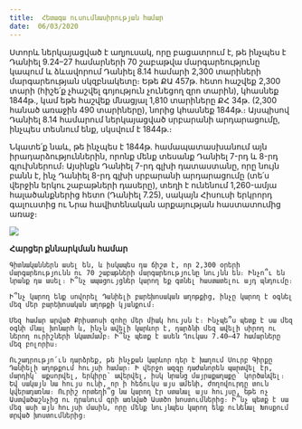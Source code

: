 ```yaml
---
title:  Հետագա ուսումնասիրության համար
date:  06/03/2020
---
```


Ստորև ներկայացված է աղյուսակ, որը բացատրում է, թե ինչպես է Դանիել 9.24–27 համարների 70 շաբաթվա մարգարեությունը կապում և ձևավորում Դանիել 8.14 համարի 2,300 տարիների մարգարեության սկզբնակետը։ Եթե ՔԱ 457թ. հետո հաշվեք 2,300 տարի (հիշե՛ք չհաշվել գոյություն չունեցող զրո տարին), կհասնեք 1844թ., կամ եթե հաշվեք մնացյալ 1,810 տարիները ՔՀ 34թ. (2,300 հանած առաջին 490 տարիները), նորից կհասնեք 1844թ.։ Այսպիսով Դանիել 8.14 համարում ներկայացված սրբարանի արդարացումը, ինչպես տեսնում ենք, սկսվում է 1844թ.։

Նկատե՛ք նաև, թե ինչպես է 1844թ. համապատասխանում այն իրադարձություններին, որոնք մենք տեսանք Դանիել 7-րդ և 8-րդ գլուխներում։ Այսինքն Դանիել 7-րդ գլխի դատաստանը, որը նույն բանն է, ինչ Դանիել 8-րդ գլխի սրբարանի արդարացումը (տե՛ս վերջին երկու շաբաթների դասերը), տեղի է ունենում 1,260-ամյա հալածանքներից հետո (Դանիել 7.25), սակայն Հիսուսի երկրորդ գալուստից ու Նրա հավիտենական արքայության հաստատումից առաջ։

<img style="max-width:100%" src="https://sabbath-school-stage.adventech.io/api/v1/hy/quarterlies/2020-01/lessons/10/days/prophecy.png" />

**Հարցեր քննարկման համար**

`Գիտնականներն ասել են, և իսկապես դա ճիշտ է, որ 2,300 օրերի մարգարեությունն ու 70 շաբաթների մարգարեությունը նույնն են։ Ինչո՞ւ են նրանք դա ասել։ Ի՞նչ ապացույցներ կարող եք գտնել հաստատելու այդ պնդումը։`

`Ի՞նչ կարող ենք սովորել Դանիելի բարեխոսական աղոթքից, ինչը կարող է օգնել մեզ մեր բարեխոսական աղոթքի կյանքում։`

`Մեզ համար արված Քրիստոսի զոհը մեր միակ հույսն է։ Ինչպե՞ս պետք է սա մեզ օգնի մնալ խոնարհ և, ինչն ավելի կարևոր է, դարձնի մեզ ավելի սիրող ու ներող ուրիշների նկատմամբ։ Ի՞նչ պետք է ասեն Ղուկաս 7.40–47 համարները մեզ բոլորիս։`

`Ուշադրությո՛ւն դարձրեք, թե ինչքան կարևոր դեր է խաղում Սուրբ Գիրքը Դանիելի աղոթքում հույսի համար։ Ի վերջո ազգը դաժանորեն պարտվել էր, մարդիկ՝ աքսորվել, երկիրը՝ ավերվել, իսկ նրանց մայրաքաղաքը՝ կործանվել։ Եվ սակայն նա հույս ունի, որ ի հեճուկս այս ամենի, ժողովուրդը տուն կվերադառնա։ Ուրիշ որտեղի՞ց նա կարող էր ստանալ այս հույսը, եթե ոչ Աստվածաշնչից ու դրանում գրի առնված Աստծո խոստումներից։ Ի՞նչ պետք է սա մեզ ասի այն հույսի մասին, որը մենք նույնպես կարող ենք ունենալ Խոսքում տրված խոստումներից։`